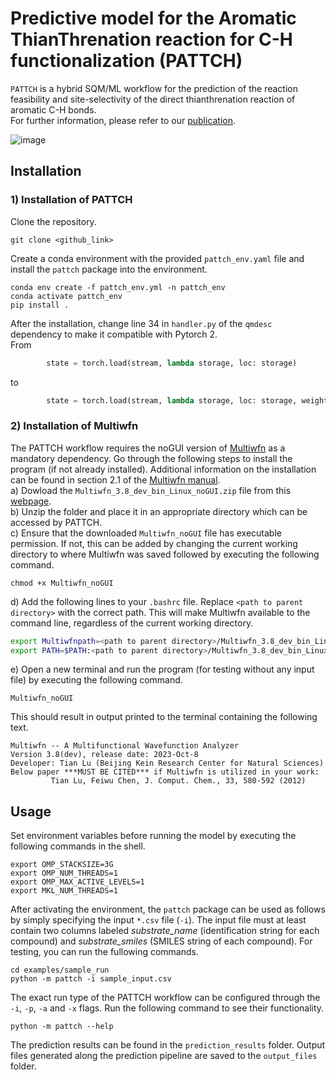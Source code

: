 # Predictive model for the Aromatic ThianThrenation reaction for C-H functionalization (PATTCH) 
```PATTCH``` is a hybrid SQM/ML workflow for the prediction of the reaction feasibility and site-selectivity of the direct thianthrenation reaction of aromatic C-H bonds.  
For further information, please refer to our [publication](<link to publication>).  

![image](images/workflow.png)

## Installation  
### 1) Installation of PATTCH
Clone the repository. 
```shell
git clone <github_link>
```
Create a conda environment with the provided ```pattch_env.yaml``` file and install the ```pattch``` package into the environment. 
```shell
conda env create -f pattch_env.yml -n pattch_env
conda activate pattch_env
pip install .
```
After the installation, change line 34 in ```handler.py``` of the ```qmdesc``` dependency to make it compatible with Pytorch 2.  
From 
```python
        state = torch.load(stream, lambda storage, loc: storage)
```
to 
```python
        state = torch.load(stream, lambda storage, loc: storage, weights_only=False)
```
### 2) Installation of Multiwfn
The PATTCH workflow requires the noGUI version of [Multiwfn](https://doi.org/10.1063/5.0216272) as a mandatory dependency. Go through the following steps to install the program (if not already installed). Additional information on the installation can be found in section 2.1 of the [Multiwfn manual](http://sobereva.com/multiwfn/download.html).  
a) Dowload the ```Multiwfn_3.8_dev_bin_Linux_noGUI.zip``` file from this [webpage](http://sobereva.com/multiwfn/download.html).  
b) Unzip the folder and place it in an appropriate directory which can be accessed by PATTCH.  
c) Ensure that the downloaded ```Multiwfn_noGUI``` file has executable permission. If not, this can be added by changing the current working directory to where Multiwfn was saved followed by executing the following command.
```shell
chmod +x Multiwfn_noGUI
```
d) Add the following lines to your ```.bashrc``` file. Replace ```<path to parent directory>``` with the correct path. This will make Multiwfn available to the command line, regardless of the current working directory.  
```bash
export Multiwfnpath=<path to parent directory>/Multiwfn_3.8_dev_bin_Linux_noGUI
export PATH=$PATH:<path to parent directory>/Multiwfn_3.8_dev_bin_Linux_noGUI
```
e) Open a new terminal and run the program (for testing without any input file) by executing the following command. 
```shell
Multiwfn_noGUI
```
This should result in output printed to the terminal containing the following text.  
```
Multiwfn -- A Multifunctional Wavefunction Analyzer
Version 3.8(dev), release date: 2023-Oct-8
Developer: Tian Lu (Beijing Kein Research Center for Natural Sciences)
Below paper ***MUST BE CITED*** if Multiwfn is utilized in your work:
         Tian Lu, Feiwu Chen, J. Comput. Chem., 33, 580-592 (2012)
```

## Usage 
Set environment variables before running the model by executing the following commands in the shell. 
```shell
export OMP_STACKSIZE=3G
export OMP_NUM_THREADS=1
export OMP_MAX_ACTIVE_LEVELS=1
export MKL_NUM_THREADS=1
```
After activating the environment, the ```pattch``` package can be used as follows by simply specifying the input ```*.csv``` file (```-i```). The input file must at least contain two columns labeled *substrate_name* (identification string for each compound) and *substrate_smiles* (SMILES string of each compound). For testing, you can run the fullowing commands.  
```shell
cd examples/sample_run
python -m pattch -i sample_input.csv
```
The exact run type of the PATTCH workflow can be configured through the ```-i```, ```-p```, ```-a``` and ```-x``` flags. Run the following command to see their functionality.  
```shell
python -m pattch --help
```
The prediction results can be found in the ```prediction_results``` folder. Output files generated along the prediction pipeline are saved to the ```output_files``` folder. 
